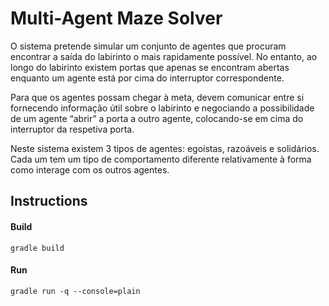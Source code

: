 # Multi-Agent Maze Solver

O sistema pretende simular um conjunto de agentes que procuram encontrar a saída do labirinto o mais rapidamente possível. No entanto, ao longo do labirinto existem portas que apenas se encontram abertas enquanto um agente está por cima do interruptor correspondente.

Para que os agentes possam chegar à meta, devem comunicar entre si fornecendo informação útil sobre o labirinto e negociando a possibilidade de um agente “abrir” a porta a outro agente, colocando-se em cima do interruptor da respetiva porta.

Neste sistema existem 3 tipos de agentes: egoístas, razoáveis e solidários. Cada um tem um tipo de comportamento diferente relativamente à forma como interage com os outros agentes.

## Instructions
#### Build
```
gradle build
```

#### Run
```
gradle run -q --console=plain
```
